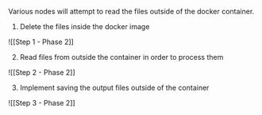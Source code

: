 Various nodes will attempt to read the files outside of the docker container. 

1. Delete the files inside the docker image

![[Step 1 - Phase 2]]


2. Read files from outside the container in order to process them

![[Step 2 - Phase 2]]

3. Implement saving the output files outside of the container

![[Step 3 - Phase 2]]
